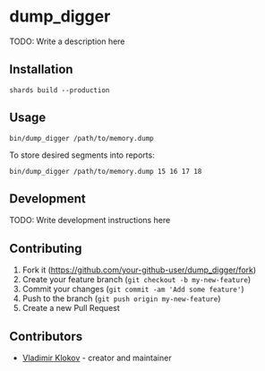 # dump_digger

TODO: Write a description here

## Installation

`shards build --production`

## Usage

`bin/dump_digger /path/to/memory.dump`

To store desired segments into reports:

`bin/dump_digger /path/to/memory.dump 15 16 17 18`

## Development

TODO: Write development instructions here

## Contributing

1. Fork it (<https://github.com/your-github-user/dump_digger/fork>)
2. Create your feature branch (`git checkout -b my-new-feature`)
3. Commit your changes (`git commit -am 'Add some feature'`)
4. Push to the branch (`git push origin my-new-feature`)
5. Create a new Pull Request

## Contributors

- [Vladimir Klokov](https://github.com/your-github-user) - creator and maintainer
